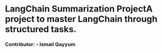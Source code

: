 # LangChain Summarization ProjectA project to master LangChain through structured tasks.

### Contributor: - Ismail Qayyum
